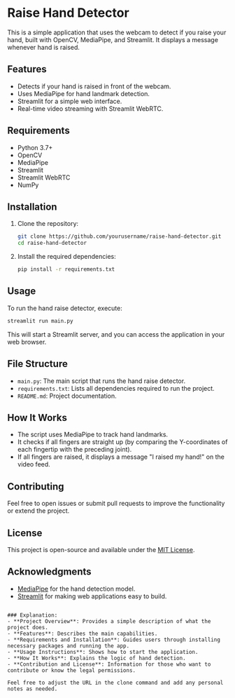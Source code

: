 # Raise Hand Detector

This is a simple application that uses the webcam to detect if you raise your hand, built with OpenCV, MediaPipe, and Streamlit. It displays a message whenever hand is raised.

## Features

- Detects if your hand is raised in front of the webcam.
- Uses MediaPipe for hand landmark detection.
- Streamlit for a simple web interface.
- Real-time video streaming with Streamlit WebRTC.

## Requirements

- Python 3.7+
- OpenCV
- MediaPipe
- Streamlit
- Streamlit WebRTC
- NumPy

## Installation

1. Clone the repository:

    ```sh
    git clone https://github.com/yourusername/raise-hand-detector.git
    cd raise-hand-detector
    ```

2. Install the required dependencies:

    ```sh
    pip install -r requirements.txt
    ```

## Usage

To run the hand raise detector, execute:

```sh
streamlit run main.py
```

This will start a Streamlit server, and you can access the application in your web browser.

## File Structure

- `main.py`: The main script that runs the hand raise detector.
- `requirements.txt`: Lists all dependencies required to run the project.
- `README.md`: Project documentation.

## How It Works

- The script uses MediaPipe to track hand landmarks.
- It checks if all fingers are straight up (by comparing the Y-coordinates of each fingertip with the preceding joint).
- If all fingers are raised, it displays a message "I raised my hand!" on the video feed.

## Contributing

Feel free to open issues or submit pull requests to improve the functionality or extend the project.

## License

This project is open-source and available under the [MIT License](LICENSE).

## Acknowledgments

- [MediaPipe](https://github.com/google/mediapipe) for the hand detection model.
- [Streamlit](https://streamlit.io/) for making web applications easy to build.
```

### Explanation:
- **Project Overview**: Provides a simple description of what the project does.
- **Features**: Describes the main capabilities.
- **Requirements and Installation**: Guides users through installing necessary packages and running the app.
- **Usage Instructions**: Shows how to start the application.
- **How It Works**: Explains the logic of hand detection.
- **Contribution and License**: Information for those who want to contribute or know the legal permissions.

Feel free to adjust the URL in the clone command and add any personal notes as needed.